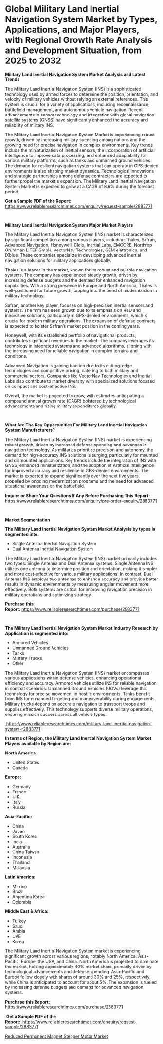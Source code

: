 <p><h1>Global Military Land Inertial Navigation System Market by Types, Applications, and Major Players, with Regional Growth Rate Analysis and Development Situation, from 2025 to 2032</h1></p><p><strong>Military Land Inertial Navigation System Market Analysis and Latest Trends</strong></p>
<p><p>The Military Land Inertial Navigation System (INS) is a sophisticated technology used by armed forces to determine the position, orientation, and velocity of military vehicles without relying on external references. This system is crucial for a variety of applications, including reconnaissance, battlefield management, and autonomous vehicle navigation. Recent advancements in sensor technology and integration with global navigation satellite systems (GNSS) have significantly enhanced the accuracy and reliability of military INS.</p><p>The Military Land Inertial Navigation System Market is experiencing robust growth, driven by increasing military spending among nations and the growing need for precise navigation in complex environments. Key trends include the miniaturization of inertial sensors, the incorporation of artificial intelligence to improve data processing, and enhanced adaptability for various military platforms, such as tanks and unmanned ground vehicles. The demand for resilient navigation systems that can operate in GPS-denied environments is also shaping market dynamics. Technological innovations and strategic partnerships among defense contractors are expected to further propel the market's expansion. The Military Land Inertial Navigation System Market is expected to grow at a CAGR of 8.6% during the forecast period.</p></p>
<p><strong>Get a Sample PDF of the Report:&nbsp;</strong> <a href="https://www.reliableresearchtimes.com/enquiry/request-sample/2883771?utm_campaign=2997&utm_medium=2&utm_source=Github&utm_content=ia&utm_term=13032025&utm_id=military-land-inertial-navigation-system">https://www.reliableresearchtimes.com/enquiry/request-sample/2883771</a></p>
<p>&nbsp;</p>
<p><strong>Military Land Inertial Navigation System Major Market Players</strong></p>
<p><p>The Military Land Inertial Navigation System (INS) market is characterized by significant competition among various players, including Thales, Safran, Advanced Navigation, Honeywell, Cielo, Inertial Labs, EMCORE, Northrop Grumman LITEF GmbH, VectorNav Technologies, GEM elettronica, and iXblue. These companies specialize in developing advanced inertial navigation solutions for military applications globally.</p><p>Thales is a leader in the market, known for its robust and reliable navigation systems. The company has experienced steady growth, driven by increasing defense budgets and the demand for enhanced navigation capabilities. With a strong presence in Europe and North America, Thales is well-positioned for future growth, tapping into the trend of modernization in military technology.</p><p>Safran, another key player, focuses on high-precision inertial sensors and systems. The firm has seen growth due to its emphasis on R&D and innovative solutions, particularly in GPS-denied environments, which is crucial for modern military operations. The expansion of defense contracts is expected to bolster Safran’s market position in the coming years.</p><p>Honeywell, with its established portfolio of navigational products, contributes significant revenues to the market. The company leverages its technology in integrated systems and advanced algorithms, aligning with the increasing need for reliable navigation in complex terrains and conditions. </p><p>Advanced Navigation is gaining traction due to its cutting-edge technologies and competitive pricing, catering to both military and commercial sectors. Companies like VectorNav Technologies and Inertial Labs also contribute to market diversity with specialized solutions focused on compact and cost-effective INS.</p><p>Overall, the market is projected to grow, with estimates anticipating a compound annual growth rate (CAGR) bolstered by technological advancements and rising military expenditures globally.</p></p>
<p>&nbsp;</p>
<p><strong>What Are The Key Opportunities For Military Land Inertial Navigation System Manufacturers?</strong></p>
<p><p>The Military Land Inertial Navigation System (INS) market is experiencing robust growth, driven by increased defense spending and advances in navigation technology. As militaries prioritize precision and autonomy, the demand for high-accuracy INS solutions is surging, particularly for mounted and dismounted applications. Key trends include the integration of INS with GNSS, enhanced miniaturization, and the adoption of Artificial Intelligence for improved accuracy and resilience in GPS-denied environments. The market is expected to expand significantly over the next five years, propelled by ongoing modernization programs and the need for advanced situational awareness on the battlefield.</p></p>
<p><strong>Inquire or Share Your Questions If Any Before Purchasing This Report:</strong> <a href="https://www.reliableresearchtimes.com/enquiry/pre-order-enquiry/2883771?utm_campaign=2997&utm_medium=2&utm_source=Github&utm_content=ia&utm_term=13032025&utm_id=military-land-inertial-navigation-system">https://www.reliableresearchtimes.com/enquiry/pre-order-enquiry/2883771</a></p>
<p>&nbsp;</p>
<p><strong>Market Segmentation</strong></p>
<p><strong>The Military Land Inertial Navigation System Market Analysis by types is segmented into:</strong></p>
<p><ul><li>Single Antenna Inertial Navigation System</li><li>Dual Antenna Inertial Navigation System</li></ul></p>
<p><p>The Military Land Inertial Navigation System (INS) market primarily includes two types: Single Antenna and Dual Antenna systems. Single Antenna INS utilizes one antenna to determine position and orientation, making it simpler and more cost-effective for various military applications. In contrast, Dual Antenna INS employs two antennas to enhance accuracy and provide better results in dynamic environments by measuring angular movement more effectively. Both systems are critical for improving navigation precision in military operations and optimizing strategy.</p></p>
<p><strong>Purchase this Report:&nbsp;</strong><a href="https://www.reliableresearchtimes.com/purchase/2883771?utm_campaign=2997&utm_medium=2&utm_source=Github&utm_content=ia&utm_term=13032025&utm_id=military-land-inertial-navigation-system">https://www.reliableresearchtimes.com/purchase/2883771</a></p>
<p>&nbsp;</p>
<p><strong>The Military Land Inertial Navigation System Market Industry Research by Application is segmented into:</strong></p>
<p><ul><li>Armored Vehicles</li><li>Unmanned Ground Vehicles</li><li>Tanks</li><li>Military Trucks</li><li>Other</li></ul></p>
<p><p>The Military Land Inertial Navigation System (INS) market encompasses various applications within defense vehicles, enhancing operational efficiency and accuracy. Armored vehicles utilize INS for reliable navigation in combat scenarios. Unmanned Ground Vehicles (UGVs) leverage this technology for precise movement in hostile environments. Tanks benefit from INS for enhanced targeting and maneuverability during engagements. Military trucks depend on accurate navigation to transport troops and supplies effectively. This technology supports diverse military operations, ensuring mission success across all vehicle types.</p></p>
<p><a href="https://www.reliableresearchtimes.com/military-land-inertial-navigation-system-r2883771?utm_campaign=2997&utm_medium=2&utm_source=Github&utm_content=ia&utm_term=13032025&utm_id=military-land-inertial-navigation-system">&nbsp;https://www.reliableresearchtimes.com/military-land-inertial-navigation-system-r2883771</a></p>
<p><strong>In terms of Region, the Military Land Inertial Navigation System Market Players available by Region are:</strong></p>
<p>
    <p> <strong> North America: </strong>
        <ul>
            <li>United States</li>
            <li>Canada</li>
        </ul>
        </p> 
    <p> <strong> Europe: </strong>
        <ul>
            <li>Germany</li>
            <li>France</li>
            <li>U.K.</li>
            <li>Italy</li>
            <li>Russia</li>
        </ul>
        </p> 
    <p> <strong> Asia-Pacific: </strong>
        <ul>
            <li>China</li>
            <li>Japan</li>
            <li>South Korea</li>
            <li>India</li>
            <li>Australia</li>
            <li>China Taiwan</li>
            <li>Indonesia</li>
            <li>Thailand</li>
            <li>Malaysia</li>
        </ul>
        </p> 
    <p> <strong> Latin America: </strong>
        <ul>
            <li>Mexico</li>
            <li>Brazil</li>
            <li>Argentina Korea</li>
            <li>Colombia</li>
        </ul>
        </p> 
    <p> <strong> Middle East & Africa: </strong>
        <ul>
            <li>Turkey</li>
            <li>Saudi</li>
            <li>Arabia</li>
            <li>UAE</li>
            <li>Korea</li>
        </ul>
    </p>
    </p>
<p><p>The Military Land Inertial Navigation System market is experiencing significant growth across various regions, notably North America, Asia-Pacific, Europe, the USA, and China. North America is projected to dominate the market, holding approximately 40% market share, primarily driven by technological advancements and defense spending. Asia-Pacific and Europe follow closely with shares of around 30% and 25%, respectively, while China is anticipated to account for about 5%. The expansion is fueled by increasing defense budgets and demand for advanced navigation systems.</p></p>
<p><strong>Purchase this Report: </strong><a href="https://www.reliableresearchtimes.com/purchase/2883771?utm_campaign=2997&utm_medium=2&utm_source=Github&utm_content=ia&utm_term=13032025&utm_id=military-land-inertial-navigation-system">https://www.reliableresearchtimes.com/purchase/2883771</a></p>
<p>&nbsp;<strong>Get a Sample PDF of the Report:&nbsp;&nbsp;</strong><a href="https://www.reliableresearchtimes.com/enquiry/request-sample/2883771?utm_campaign=2997&utm_medium=2&utm_source=Github&utm_content=ia&utm_term=13032025&utm_id=military-land-inertial-navigation-system">https://www.reliableresearchtimes.com/enquiry/request-sample/2883771</a></p>
<p><strong></strong></p>
<p><p><a href="https://github.com/chaturberville8181/Market-Research-Report-List-1/blob/main/reduced-permanent-magnet-stepper-motor-market.md?utm_campaign=2997&utm_medium=2&utm_source=Github&utm_content=ia&utm_term=13032025&utm_id=military-land-inertial-navigation-system">Reduced Permanent Magnet Stepper Motor Market</a></p></p>
